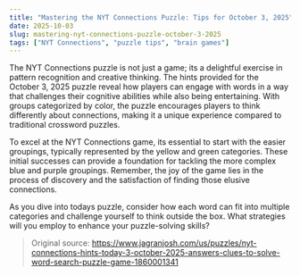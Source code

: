 ```yaml
---
title: "Mastering the NYT Connections Puzzle: Tips for October 3, 2025"
date: 2025-10-03
slug: mastering-nyt-connections-puzzle-october-3-2025
tags: ["NYT Connections", "puzzle tips", "brain games"]
---
```


The NYT Connections puzzle is not just a game; its a delightful exercise in pattern recognition and creative thinking. The hints provided for the October 3, 2025 puzzle reveal how players can engage with words in a way that challenges their cognitive abilities while also being entertaining. With groups categorized by color, the puzzle encourages players to think differently about connections, making it a unique experience compared to traditional crossword puzzles.

To excel at the NYT Connections game, its essential to start with the easier groupings, typically represented by the yellow and green categories. These initial successes can provide a foundation for tackling the more complex blue and purple groupings. Remember, the joy of the game lies in the process of discovery and the satisfaction of finding those elusive connections.

As you dive into todays puzzle, consider how each word can fit into multiple categories and challenge yourself to think outside the box. What strategies will you employ to enhance your puzzle-solving skills?
> Original source: https://www.jagranjosh.com/us/puzzles/nyt-connections-hints-today-3-october-2025-answers-clues-to-solve-word-search-puzzle-game-1860001341